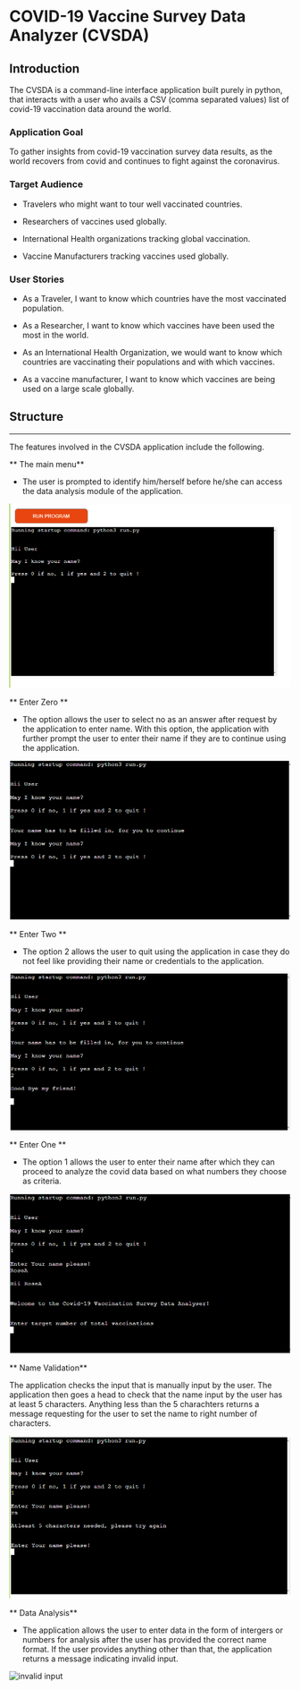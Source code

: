 # COVID-19 Vaccine Survey Data Analyzer (CVSDA)

## Introduction

The CVSDA is a command-line interface application built purely in python, that interacts with a user who avails a CSV (comma separated values) list of covid-19 vaccination data around the world.

### Application Goal

To gather insights from covid-19 vaccination survey data results, as the world recovers from covid and continues to fight against the coronavirus.

### Target Audience

* Travelers who might want to tour well vaccinated countries.

* Researchers of vaccines used globally.

* International Health organizations tracking global vaccination.

* Vaccine Manufacturers tracking vaccines used globally.

### User Stories

* As a Traveler, I want to know which countries have the most vaccinated population.

* As a Researcher, I want to know which vaccines have been used the most in the world.

* As an International Health Organization, we would want to know which countries are vaccinating their populations and with which vaccines.

* As a vaccine manufacturer, I want to know which vaccines are being used on a large scale globally.

## Structure
-------
 The features involved in the CVSDA application include the following.

** The main menu**

* The user is prompted to identify him/herself before he/she can access the data analysis module of the application.

![The main menu](assets/mainmenu.PNG)

** Enter Zero **

* The option allows the user to select no as an answer after request by the application to enter name. With this option, the application with further prompt the user to enter their name if they are to continue using the application.

![Option zero](assets/enter0.PNG)

** Enter Two **

* The option 2 allows the user to quit using the application in case they do not feel like providing their name or credentials to the application.

![Option Two](assets/enter2.PNG)

** Enter One **

* The option 1 allows the user to enter their name after which they can proceed to analyze the covid data based on what numbers they choose as criteria.

![Option One](assets/enter1.PNG)

** Name Validation**

The application checks the input that is manually input by the user. The application then goes a head to check that the name input by the user has at least 5 characters. Anything less than the 5 charachters returns a message requesting for the user to set the name to right number of characters.

![name validation](assets/5characters.PNG)

** Data Analysis**

* The application allows the user to enter data in the form of intergers or numbers for analysis after the user has provided the correct name format. If the user provides anything other than that, the application returns a message indicating invalid input.

![invalid input](assets/)